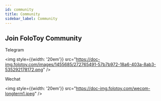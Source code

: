 ```yaml
---
id: community
title: Community
sidebar_label: Community
---
```


## Join FoloToy Community

Telegram

<img style={{width:  '20em'}}  src="https://doc-img.folotoy.com/images/1455685/272765491-57b7b972-18a6-403a-8ab3-535292178172.png" />

Wechat

<img style={{width:  '20em'}}  src="https://doc-img.folotoy.com/wecom-longterm1.jpeg" />

